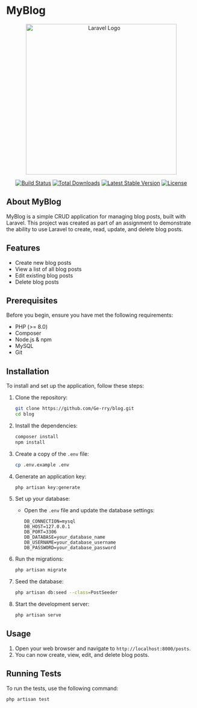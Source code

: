 # MyBlog

<p align="center"><a href="https://laravel.com" target="_blank"><img src="https://raw.githubusercontent.com/laravel/art/master/logo-lockup/5%20SVG/2%20CMYK/1%20Full%20Color/laravel-logolockup-cmyk-red.svg" width="400" alt="Laravel Logo"></a></p>

<p align="center">
<a href="https://github.com/Ge-rry/blog/actions"><img src="https://github.com/laravel/framework/workflows/tests/badge.svg" alt="Build Status"></a>
<a href="https://packagist.org/packages/laravel/framework"><img src="https://img.shields.io/packagist/dt/laravel/framework" alt="Total Downloads"></a>
<a href="https://packagist.org/packages/laravel/framework"><img src="https://img.shields.io/packagist/v/laravel/framework" alt="Latest Stable Version"></a>
<a href="https://packagist.org/packages/laravel/framework"><img src="https://img.shields.io/packagist/l/laravel/framework" alt="License"></a>
</p>

## About MyBlog

MyBlog is a simple CRUD application for managing blog posts, built with Laravel. This project was created as part of an assignment to demonstrate the ability to use Laravel to create, read, update, and delete blog posts.

## Features

- Create new blog posts
- View a list of all blog posts
- Edit existing blog posts
- Delete blog posts

## Prerequisites

Before you begin, ensure you have met the following requirements:
- PHP (>= 8.0)
- Composer
- Node.js & npm
- MySQL
- Git

## Installation

To install and set up the application, follow these steps:

1. Clone the repository:
    ```bash
    git clone https://github.com/Ge-rry/blog.git
    cd blog
    ```

2. Install the dependencies:
    ```bash
    composer install
    npm install
    ```

3. Create a copy of the `.env` file:
    ```bash
    cp .env.example .env
    ```

4. Generate an application key:
    ```bash
    php artisan key:generate
    ```

5. Set up your database:
    - Open the `.env` file and update the database settings:
      ```plaintext
      DB_CONNECTION=mysql
      DB_HOST=127.0.0.1
      DB_PORT=3306
      DB_DATABASE=your_database_name
      DB_USERNAME=your_database_username
      DB_PASSWORD=your_database_password
      ```

6. Run the migrations:
    ```bash
    php artisan migrate
    ```

7. Seed the database:
    ```bash
    php artisan db:seed --class=PostSeeder
    ```

8. Start the development server:
    ```bash
    php artisan serve
    ```

## Usage

1. Open your web browser and navigate to `http://localhost:8000/posts`.
2. You can now create, view, edit, and delete blog posts.

## Running Tests

To run the tests, use the following command:
```bash
php artisan test

